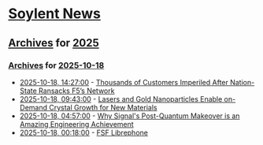 # [Soylent News](../../../README.md)

## [Archives](../../index.md) for [2025](../index.md)

### [Archives](../../index.md) for [2025-10-18](index.md)

* [2025-10-18, 14:27:00](https://soylentnews.org/article.pl?sid=25/10/16/1545234&from=rss) - [Thousands of Customers Imperiled After Nation-State Ransacks F5’s Network](https://soylentnews.org/article.pl?sid=25/10/16/1545234&from=rss)
* [2025-10-18, 09:43:00](https://soylentnews.org/article.pl?sid=25/10/16/1543247&from=rss) - [Lasers and Gold Nanoparticles Enable on-Demand Crystal Growth for New Materials](https://soylentnews.org/article.pl?sid=25/10/16/1543247&from=rss)
* [2025-10-18, 04:57:00](https://soylentnews.org/article.pl?sid=25/10/16/1538252&from=rss) - [Why Signal's Post-Quantum Makeover is an Amazing Engineering Achievement](https://soylentnews.org/article.pl?sid=25/10/16/1538252&from=rss)
* [2025-10-18, 00:18:00](https://soylentnews.org/article.pl?sid=25/10/16/1534249&from=rss) - [FSF Librephone](https://soylentnews.org/article.pl?sid=25/10/16/1534249&from=rss)
